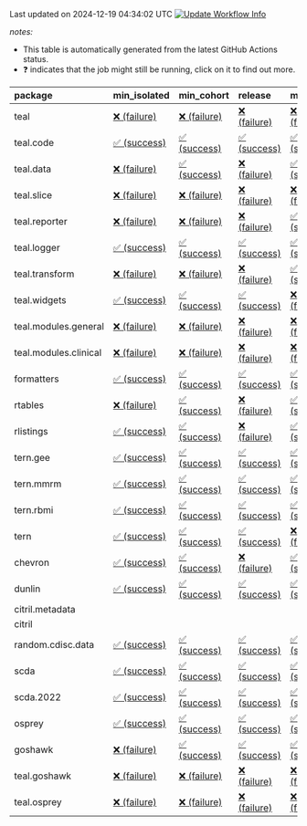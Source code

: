Last updated on 2024-12-19 04:34:02 UTC [![Update Workflow
Info](https://github.com/averissimo/verdepcheck-status/actions/workflows/update.yaml/badge.svg)](https://github.com/averissimo/verdepcheck-status/actions/workflows/update.yaml)

*notes:*

-   This table is automatically generated from the latest GitHub Actions
    status.
-   ❓ indicates that the job might still be running, click on it to
    find out more.

<table>
<colgroup>
<col style="width: 4%" />
<col style="width: 23%" />
<col style="width: 23%" />
<col style="width: 23%" />
<col style="width: 23%" />
</colgroup>
<thead>
<tr class="header">
<th style="text-align: left;">package</th>
<th style="text-align: left;">min_isolated</th>
<th style="text-align: left;">min_cohort</th>
<th style="text-align: left;">release</th>
<th style="text-align: left;">max</th>
</tr>
</thead>
<tbody>
<tr class="odd">
<td style="text-align: left;">teal</td>
<td
style="text-align: left;"><a href="https://github.com/insightsengineering/teal/actions/runs/12335592339/job/34427201650">❌
(failure)</a></td>
<td
style="text-align: left;"><a href="https://github.com/insightsengineering/teal/actions/runs/12335592339/job/34427201464">❌
(failure)</a></td>
<td
style="text-align: left;"><a href="https://github.com/insightsengineering/teal/actions/runs/12335592339/job/34427201559">❌
(failure)</a></td>
<td
style="text-align: left;"><a href="https://github.com/insightsengineering/teal/actions/runs/12335592339/job/34427201329">❌
(failure)</a></td>
</tr>
<tr class="even">
<td style="text-align: left;">teal.code</td>
<td
style="text-align: left;"><a href="https://github.com/insightsengineering/teal.code/actions/runs/12335605015/job/34427228147">✅
(success)</a></td>
<td
style="text-align: left;"><a href="https://github.com/insightsengineering/teal.code/actions/runs/12335605015/job/34427228075">✅
(success)</a></td>
<td
style="text-align: left;"><a href="https://github.com/insightsengineering/teal.code/actions/runs/12335605015/job/34427228257">✅
(success)</a></td>
<td
style="text-align: left;"><a href="https://github.com/insightsengineering/teal.code/actions/runs/12335605015/job/34427227983">✅
(success)</a></td>
</tr>
<tr class="odd">
<td style="text-align: left;">teal.data</td>
<td
style="text-align: left;"><a href="https://github.com/insightsengineering/teal.data/actions/runs/12335595781/job/34427208945">❌
(failure)</a></td>
<td
style="text-align: left;"><a href="https://github.com/insightsengineering/teal.data/actions/runs/12335595781/job/34427208806">✅
(success)</a></td>
<td
style="text-align: left;"><a href="https://github.com/insightsengineering/teal.data/actions/runs/12335595781/job/34427209079">❌
(failure)</a></td>
<td
style="text-align: left;"><a href="https://github.com/insightsengineering/teal.data/actions/runs/12335595781/job/34427208870">✅
(success)</a></td>
</tr>
<tr class="even">
<td style="text-align: left;">teal.slice</td>
<td
style="text-align: left;"><a href="https://github.com/insightsengineering/teal.slice/actions/runs/12335600602/job/34427219204">❌
(failure)</a></td>
<td
style="text-align: left;"><a href="https://github.com/insightsengineering/teal.slice/actions/runs/12335600602/job/34427219118">❌
(failure)</a></td>
<td
style="text-align: left;"><a href="https://github.com/insightsengineering/teal.slice/actions/runs/12335600602/job/34427219326">❌
(failure)</a></td>
<td
style="text-align: left;"><a href="https://github.com/insightsengineering/teal.slice/actions/runs/12335600602/job/34427219022">❌
(failure)</a></td>
</tr>
<tr class="odd">
<td style="text-align: left;">teal.reporter</td>
<td
style="text-align: left;"><a href="https://github.com/insightsengineering/teal.reporter/actions/runs/12335597700/job/34427212835">❌
(failure)</a></td>
<td
style="text-align: left;"><a href="https://github.com/insightsengineering/teal.reporter/actions/runs/12335597700/job/34427212764">❌
(failure)</a></td>
<td
style="text-align: left;"><a href="https://github.com/insightsengineering/teal.reporter/actions/runs/12335597700/job/34427212906">❌
(failure)</a></td>
<td
style="text-align: left;"><a href="https://github.com/insightsengineering/teal.reporter/actions/runs/12335597700/job/34427212670">✅
(success)</a></td>
</tr>
<tr class="even">
<td style="text-align: left;">teal.logger</td>
<td
style="text-align: left;"><a href="https://github.com/insightsengineering/teal.logger/actions/runs/12335593585/job/34427203556">✅
(success)</a></td>
<td
style="text-align: left;"><a href="https://github.com/insightsengineering/teal.logger/actions/runs/12335593585/job/34427203455">✅
(success)</a></td>
<td
style="text-align: left;"><a href="https://github.com/insightsengineering/teal.logger/actions/runs/12335593585/job/34427203635">✅
(success)</a></td>
<td
style="text-align: left;"><a href="https://github.com/insightsengineering/teal.logger/actions/runs/12335593585/job/34427203348">✅
(success)</a></td>
</tr>
<tr class="odd">
<td style="text-align: left;">teal.transform</td>
<td
style="text-align: left;"><a href="https://github.com/insightsengineering/teal.transform/actions/runs/12335598386/job/34427214202">❌
(failure)</a></td>
<td
style="text-align: left;"><a href="https://github.com/insightsengineering/teal.transform/actions/runs/12335598386/job/34427214137">❌
(failure)</a></td>
<td
style="text-align: left;"><a href="https://github.com/insightsengineering/teal.transform/actions/runs/12335598386/job/34427214262">❌
(failure)</a></td>
<td
style="text-align: left;"><a href="https://github.com/insightsengineering/teal.transform/actions/runs/12335598386/job/34427214094">✅
(success)</a></td>
</tr>
<tr class="even">
<td style="text-align: left;">teal.widgets</td>
<td
style="text-align: left;"><a href="https://github.com/insightsengineering/teal.widgets/actions/runs/12335608452/job/34427234548">✅
(success)</a></td>
<td
style="text-align: left;"><a href="https://github.com/insightsengineering/teal.widgets/actions/runs/12335608452/job/34427234477">✅
(success)</a></td>
<td
style="text-align: left;"><a href="https://github.com/insightsengineering/teal.widgets/actions/runs/12335608452/job/34427234661">✅
(success)</a></td>
<td
style="text-align: left;"><a href="https://github.com/insightsengineering/teal.widgets/actions/runs/12335608452/job/34427234298">❌
(failure)</a></td>
</tr>
<tr class="odd">
<td style="text-align: left;">teal.modules.general</td>
<td
style="text-align: left;"><a href="https://github.com/insightsengineering/teal.modules.general/actions/runs/12335593063/job/34427202622">❌
(failure)</a></td>
<td
style="text-align: left;"><a href="https://github.com/insightsengineering/teal.modules.general/actions/runs/12335593063/job/34427202544">❌
(failure)</a></td>
<td
style="text-align: left;"><a href="https://github.com/insightsengineering/teal.modules.general/actions/runs/12335593063/job/34427202725">❌
(failure)</a></td>
<td
style="text-align: left;"><a href="https://github.com/insightsengineering/teal.modules.general/actions/runs/12335593063/job/34427202434">❌
(failure)</a></td>
</tr>
<tr class="even">
<td style="text-align: left;">teal.modules.clinical</td>
<td
style="text-align: left;"><a href="https://github.com/insightsengineering/teal.modules.clinical/actions/runs/12335604003/job/34427226497">❌
(failure)</a></td>
<td
style="text-align: left;"><a href="https://github.com/insightsengineering/teal.modules.clinical/actions/runs/12335604003/job/34427226401">❌
(failure)</a></td>
<td
style="text-align: left;"><a href="https://github.com/insightsengineering/teal.modules.clinical/actions/runs/12335604003/job/34427226195">❌
(failure)</a></td>
<td
style="text-align: left;"><a href="https://github.com/insightsengineering/teal.modules.clinical/actions/runs/12335604003/job/34427226293">❌
(failure)</a></td>
</tr>
<tr class="odd">
<td style="text-align: left;">formatters</td>
<td
style="text-align: left;"><a href="https://github.com/insightsengineering/formatters/actions/runs/12335601969/job/34427221452">✅
(success)</a></td>
<td
style="text-align: left;"><a href="https://github.com/insightsengineering/formatters/actions/runs/12335601969/job/34427221316">✅
(success)</a></td>
<td
style="text-align: left;"><a href="https://github.com/insightsengineering/formatters/actions/runs/12335601969/job/34427221524">✅
(success)</a></td>
<td
style="text-align: left;"><a href="https://github.com/insightsengineering/formatters/actions/runs/12335601969/job/34427221389">✅
(success)</a></td>
</tr>
<tr class="even">
<td style="text-align: left;">rtables</td>
<td
style="text-align: left;"><a href="https://github.com/insightsengineering/rtables/actions/runs/12335592177/job/34427200895">❌
(failure)</a></td>
<td
style="text-align: left;"><a href="https://github.com/insightsengineering/rtables/actions/runs/12335592177/job/34427200975">✅
(success)</a></td>
<td
style="text-align: left;"><a href="https://github.com/insightsengineering/rtables/actions/runs/12335592177/job/34427201059">❌
(failure)</a></td>
<td
style="text-align: left;"><a href="https://github.com/insightsengineering/rtables/actions/runs/12335592177/job/34427200814">✅
(success)</a></td>
</tr>
<tr class="odd">
<td style="text-align: left;">rlistings</td>
<td
style="text-align: left;"><a href="https://github.com/insightsengineering/rlistings/actions/runs/12335596370/job/34427210127">✅
(success)</a></td>
<td
style="text-align: left;"><a href="https://github.com/insightsengineering/rlistings/actions/runs/12335596370/job/34427210223">✅
(success)</a></td>
<td
style="text-align: left;"><a href="https://github.com/insightsengineering/rlistings/actions/runs/12335596370/job/34427210404">❌
(failure)</a></td>
<td
style="text-align: left;"><a href="https://github.com/insightsengineering/rlistings/actions/runs/12335596370/job/34427210324">✅
(success)</a></td>
</tr>
<tr class="even">
<td style="text-align: left;">tern.gee</td>
<td
style="text-align: left;"><a href="https://github.com/insightsengineering/tern.gee/actions/runs/12335603573/job/34427225292">✅
(success)</a></td>
<td
style="text-align: left;"><a href="https://github.com/insightsengineering/tern.gee/actions/runs/12335603573/job/34427225347">✅
(success)</a></td>
<td
style="text-align: left;"><a href="https://github.com/insightsengineering/tern.gee/actions/runs/12335603573/job/34427225394">✅
(success)</a></td>
<td
style="text-align: left;"><a href="https://github.com/insightsengineering/tern.gee/actions/runs/12335603573/job/34427225196">✅
(success)</a></td>
</tr>
<tr class="odd">
<td style="text-align: left;">tern.mmrm</td>
<td
style="text-align: left;"><a href="https://github.com/insightsengineering/tern.mmrm/actions/runs/12335608578/job/34427234869">✅
(success)</a></td>
<td
style="text-align: left;"><a href="https://github.com/insightsengineering/tern.mmrm/actions/runs/12335608578/job/34427234801">✅
(success)</a></td>
<td
style="text-align: left;"><a href="https://github.com/insightsengineering/tern.mmrm/actions/runs/12335608578/job/34427234948">✅
(success)</a></td>
<td
style="text-align: left;"><a href="https://github.com/insightsengineering/tern.mmrm/actions/runs/12335608578/job/34427234691">✅
(success)</a></td>
</tr>
<tr class="even">
<td style="text-align: left;">tern.rbmi</td>
<td
style="text-align: left;"><a href="https://github.com/insightsengineering/tern.rbmi/actions/runs/12335601618/job/34427220904">✅
(success)</a></td>
<td
style="text-align: left;"><a href="https://github.com/insightsengineering/tern.rbmi/actions/runs/12335601618/job/34427220656">✅
(success)</a></td>
<td
style="text-align: left;"><a href="https://github.com/insightsengineering/tern.rbmi/actions/runs/12335601618/job/34427220827">✅
(success)</a></td>
<td
style="text-align: left;"><a href="https://github.com/insightsengineering/tern.rbmi/actions/runs/12335601618/job/34427220752">✅
(success)</a></td>
</tr>
<tr class="odd">
<td style="text-align: left;">tern</td>
<td
style="text-align: left;"><a href="https://github.com/insightsengineering/tern/actions/runs/12335597686/job/34427212890">✅
(success)</a></td>
<td
style="text-align: left;"><a href="https://github.com/insightsengineering/tern/actions/runs/12335597686/job/34427212677">✅
(success)</a></td>
<td
style="text-align: left;"><a href="https://github.com/insightsengineering/tern/actions/runs/12335597686/job/34427212974">✅
(success)</a></td>
<td
style="text-align: left;"><a href="https://github.com/insightsengineering/tern/actions/runs/12335597686/job/34427212784">❌
(failure)</a></td>
</tr>
<tr class="even">
<td style="text-align: left;">chevron</td>
<td
style="text-align: left;"><a href="https://github.com/insightsengineering/chevron/actions/runs/12335604242/job/34427226816">✅
(success)</a></td>
<td
style="text-align: left;"><a href="https://github.com/insightsengineering/chevron/actions/runs/12335604242/job/34427226696">✅
(success)</a></td>
<td
style="text-align: left;"><a href="https://github.com/insightsengineering/chevron/actions/runs/12335604242/job/34427226911">❌
(failure)</a></td>
<td
style="text-align: left;"><a href="https://github.com/insightsengineering/chevron/actions/runs/12335604242/job/34427226592">✅
(success)</a></td>
</tr>
<tr class="odd">
<td style="text-align: left;">dunlin</td>
<td
style="text-align: left;"><a href="https://github.com/insightsengineering/dunlin/actions/runs/12335603210/job/34427224401">✅
(success)</a></td>
<td
style="text-align: left;"><a href="https://github.com/insightsengineering/dunlin/actions/runs/12335603210/job/34427224357">✅
(success)</a></td>
<td
style="text-align: left;"><a href="https://github.com/insightsengineering/dunlin/actions/runs/12335603210/job/34427224460">✅
(success)</a></td>
<td
style="text-align: left;"><a href="https://github.com/insightsengineering/dunlin/actions/runs/12335603210/job/34427224304">✅
(success)</a></td>
</tr>
<tr class="even">
<td style="text-align: left;">citril.metadata</td>
<td style="text-align: left;"></td>
<td style="text-align: left;"></td>
<td style="text-align: left;"></td>
<td style="text-align: left;"></td>
</tr>
<tr class="odd">
<td style="text-align: left;">citril</td>
<td style="text-align: left;"></td>
<td style="text-align: left;"></td>
<td style="text-align: left;"></td>
<td style="text-align: left;"></td>
</tr>
<tr class="even">
<td style="text-align: left;">random.cdisc.data</td>
<td
style="text-align: left;"><a href="https://github.com/insightsengineering/random.cdisc.data/actions/runs/12335600688/job/34427219438">✅
(success)</a></td>
<td
style="text-align: left;"><a href="https://github.com/insightsengineering/random.cdisc.data/actions/runs/12335600688/job/34427219260">✅
(success)</a></td>
<td
style="text-align: left;"><a href="https://github.com/insightsengineering/random.cdisc.data/actions/runs/12335600688/job/34427219533">✅
(success)</a></td>
<td
style="text-align: left;"><a href="https://github.com/insightsengineering/random.cdisc.data/actions/runs/12335600688/job/34427219359">✅
(success)</a></td>
</tr>
<tr class="odd">
<td style="text-align: left;">scda</td>
<td
style="text-align: left;"><a href="https://github.com/insightsengineering/scda/actions/runs/10437595381/job/28903950666">✅
(success)</a></td>
<td
style="text-align: left;"><a href="https://github.com/insightsengineering/scda/actions/runs/10437595381/job/28903950617">✅
(success)</a></td>
<td
style="text-align: left;"><a href="https://github.com/insightsengineering/scda/actions/runs/10437595381/job/28903950725">✅
(success)</a></td>
<td
style="text-align: left;"><a href="https://github.com/insightsengineering/scda/actions/runs/10437595381/job/28903950525">✅
(success)</a></td>
</tr>
<tr class="even">
<td style="text-align: left;">scda.2022</td>
<td
style="text-align: left;"><a href="https://github.com/insightsengineering/scda.2022/actions/runs/10336794308/job/28612920887">✅
(success)</a></td>
<td
style="text-align: left;"><a href="https://github.com/insightsengineering/scda.2022/actions/runs/10336794308/job/28612920603">✅
(success)</a></td>
<td
style="text-align: left;"><a href="https://github.com/insightsengineering/scda.2022/actions/runs/10336794308/job/28612920985">✅
(success)</a></td>
<td
style="text-align: left;"><a href="https://github.com/insightsengineering/scda.2022/actions/runs/10336794308/job/28612920798">✅
(success)</a></td>
</tr>
<tr class="odd">
<td style="text-align: left;">osprey</td>
<td
style="text-align: left;"><a href="https://github.com/insightsengineering/osprey/actions/runs/12335605635/job/34427229059">✅
(success)</a></td>
<td
style="text-align: left;"><a href="https://github.com/insightsengineering/osprey/actions/runs/12335605635/job/34427228883">✅
(success)</a></td>
<td
style="text-align: left;"><a href="https://github.com/insightsengineering/osprey/actions/runs/12335605635/job/34427229127">✅
(success)</a></td>
<td
style="text-align: left;"><a href="https://github.com/insightsengineering/osprey/actions/runs/12335605635/job/34427228987">✅
(success)</a></td>
</tr>
<tr class="even">
<td style="text-align: left;">goshawk</td>
<td
style="text-align: left;"><a href="https://github.com/insightsengineering/goshawk/actions/runs/12335601609/job/34427220897">❌
(failure)</a></td>
<td
style="text-align: left;"><a href="https://github.com/insightsengineering/goshawk/actions/runs/12335601609/job/34427220707">✅
(success)</a></td>
<td
style="text-align: left;"><a href="https://github.com/insightsengineering/goshawk/actions/runs/12335601609/job/34427220986">✅
(success)</a></td>
<td
style="text-align: left;"><a href="https://github.com/insightsengineering/goshawk/actions/runs/12335601609/job/34427220809">✅
(success)</a></td>
</tr>
<tr class="odd">
<td style="text-align: left;">teal.goshawk</td>
<td
style="text-align: left;"><a href="https://github.com/insightsengineering/teal.goshawk/actions/runs/12335600536/job/34427219188">❌
(failure)</a></td>
<td
style="text-align: left;"><a href="https://github.com/insightsengineering/teal.goshawk/actions/runs/12335600536/job/34427219001">❌
(failure)</a></td>
<td
style="text-align: left;"><a href="https://github.com/insightsengineering/teal.goshawk/actions/runs/12335600536/job/34427219286">❌
(failure)</a></td>
<td
style="text-align: left;"><a href="https://github.com/insightsengineering/teal.goshawk/actions/runs/12335600536/job/34427219095">❌
(failure)</a></td>
</tr>
<tr class="even">
<td style="text-align: left;">teal.osprey</td>
<td
style="text-align: left;"><a href="https://github.com/insightsengineering/teal.osprey/actions/runs/12335604374/job/34427227012">❌
(failure)</a></td>
<td
style="text-align: left;"><a href="https://github.com/insightsengineering/teal.osprey/actions/runs/12335604374/job/34427226837">❌
(failure)</a></td>
<td
style="text-align: left;"><a href="https://github.com/insightsengineering/teal.osprey/actions/runs/12335604374/job/34427227110">❌
(failure)</a></td>
<td
style="text-align: left;"><a href="https://github.com/insightsengineering/teal.osprey/actions/runs/12335604374/job/34427226924">❌
(failure)</a></td>
</tr>
</tbody>
</table>
